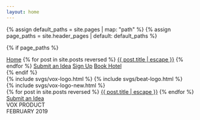 ```yaml
---
layout: home
---
```


{% assign default_paths = site.pages | map: "path" %}
{% assign page_paths = site.header_pages | default: default_paths %}
<div class="hamburger">
  <div class="hamburger-box">
    <div class="hamburger-inner"></div>
  </div>
</div>

{% if page_paths %}
<nav class="c-nav projects">
  <div class="nav-items">
    <a href="/">Home</a>
    {% for post in site.posts reversed %}
      <a class="" href="{{ post.url | escape }}">{{ post.title | escape }}</a>
    {% endfor %}
    <a class="" href="https://trello.com/b/FIvvcEd4/beat-curation-board" target="_blank">Submit an Idea</a>
    <a class="" href="#" target="_blank">Sign Up</a>
    <a class="" href="#" target="_blank">Book Hotel</a>
  </div>
</nav>
{% endif %}

<div class="c-post--intro">
  <div class="c-beat-logo">
    {% include svgs/vox-logo.html %}
    {% include svgs/beat-logo.html %}
  </div>

  <div class="c-seal">
    {% include svgs/vox-logo-new.html %}
  </div>

  <div class="c-about-main">
    {% for post in site.posts reversed %}
      <a class="nav-items" href="{{ post.url | escape }}">{{ post.title | escape }}</a>
    {% endfor %}
    <a class="nav-items" href="https://trello.com/b/FIvvcEd4/beat-curation-board" target="_blank">Submit an Idea</a>
  </div>

  <div class="c-post-tag-left">
    VOX PRODUCT
  </div>

  <div class="c-post-tag-right">
    FEBRUARY 2019
  </div>

  <div style="height: 10vw;"></div>
  <div style="height: 10vw;"></div>

</div>
